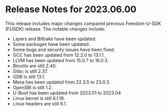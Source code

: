 # Release Notes for 2023.06.00

This release includes major changes compared previous Freedom-U-SDK (FUSDK) release. The notable changes include:
- Layers and Bitbake have been updated.
- Some packages have been updated.
- Some bugs and security issues have been fixed.
- GCC has been updated from 12.2.0 to 13.1.1.
- LLVM has been updated from 15.0.7 to 16.0.3.
- Binutils are still 2.40.
- Glibc is still 2.37.
- GDB is still 13.1.
- Mesa has been updated from 22.3.5 to 23.0.3.
- OpenSBI is still 1.2.
- U-Boot has been updated from 2023.01 to 2023.04
- Linux kernel is still 6.1.19.
- Linux headers are still 6.1.
